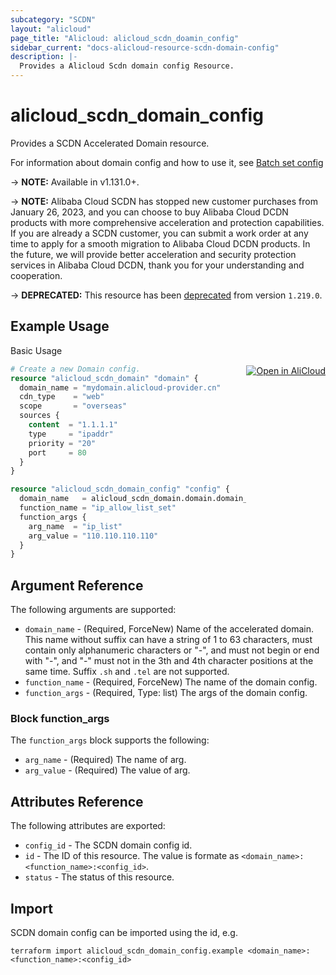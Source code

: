 ```yaml
---
subcategory: "SCDN"
layout: "alicloud"
page_title: "Alicloud: alicloud_scdn_doamin_config"
sidebar_current: "docs-alicloud-resource-scdn-domain-config"
description: |-
  Provides a Alicloud Scdn domain config Resource.
---
```


# alicloud_scdn_domain_config

Provides a SCDN Accelerated Domain resource.

For information about domain config and how to use it, see [Batch set config](https://help.aliyun.com/document_detail/92912.html)

-> **NOTE:** Available in v1.131.0+.

-> **NOTE:** Alibaba Cloud SCDN has stopped new customer purchases from January 26, 2023, and you can choose to buy Alibaba Cloud DCDN products with more comprehensive acceleration and protection capabilities. If you are already a SCDN customer, you can submit a work order at any time to apply for a smooth migration to Alibaba Cloud DCDN products. In the future, we will provide better acceleration and security protection services in Alibaba Cloud DCDN, thank you for your understanding and cooperation.

-> **DEPRECATED:**  This resource has been [deprecated](https://www.aliyun.com/product/scdn) from version `1.219.0`.

## Example Usage
<div class="oics-button" style="float: right;margin: 0 0 -40px 0;">
  <a href="https://api.aliyun.com/api-tools/terraform?resource=alicloud_scdn_domain_config&exampleId=e51063cf-477e-b84f-6224-b6b3907d60c64df12e3e&activeTab=example&spm=docs.r.scdn_domain_config.0.e51063cf47" target="_blank">
    <img alt="Open in AliCloud" src="https://img.alicdn.com/imgextra/i1/O1CN01hjjqXv1uYUlY56FyX_!!6000000006049-55-tps-254-36.svg" style="max-height: 44px; margin: 32px auto; max-width: 100%;">
  </a>
</div>

Basic Usage

```terraform
# Create a new Domain config.
resource "alicloud_scdn_domain" "domain" {
  domain_name = "mydomain.alicloud-provider.cn"
  cdn_type    = "web"
  scope       = "overseas"
  sources {
    content  = "1.1.1.1"
    type     = "ipaddr"
    priority = "20"
    port     = 80
  }
}

resource "alicloud_scdn_domain_config" "config" {
  domain_name   = alicloud_scdn_domain.domain.domain_name
  function_name = "ip_allow_list_set"
  function_args {
    arg_name  = "ip_list"
    arg_value = "110.110.110.110"
  }
}
```
## Argument Reference

The following arguments are supported:

* `domain_name` - (Required, ForceNew) Name of the accelerated domain. This name without suffix can have a string of 1 to 63 characters, must contain only alphanumeric characters or "-", and must not begin or end with "-", and "-" must not in the 3th and 4th character positions at the same time. Suffix `.sh` and `.tel` are not supported.
* `function_name` - (Required, ForceNew) The name of the domain config.
* `function_args` - (Required, Type: list) The args of the domain config.

### Block function_args

The `function_args` block supports the following:

* `arg_name` - (Required) The name of arg.
* `arg_value` - (Required) The value of arg.

## Attributes Reference

The following attributes are exported:

* `config_id` - The SCDN domain config id.
* `id` - The ID of this resource. The value is formate as `<domain_name>:<function_name>:<config_id>`.
* `status` -  The status of this resource.

## Import

SCDN domain config can be imported using the id, e.g.

```
terraform import alicloud_scdn_domain_config.example <domain_name>:<function_name>:<config_id>
```
